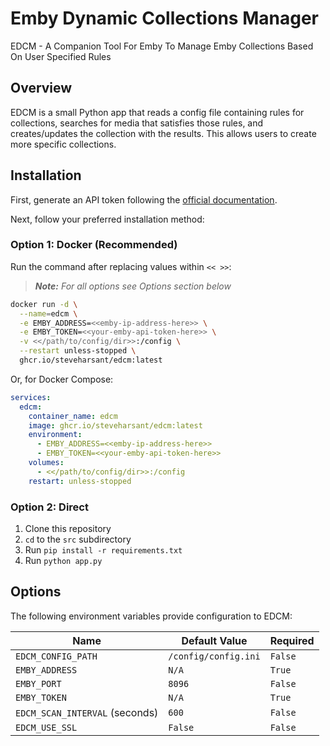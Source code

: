 # Emby Dynamic Collections Manager

EDCM - A Companion Tool For Emby To Manage Emby Collections Based On User Specified Rules

## Overview

EDCM is a small Python app that reads a config file containing rules for collections, searches for media that satisfies those rules, and creates/updates the collection with the results. This allows users to create more specific collections.

## Installation

First, generate an API token following the [official documentation](https://dev.emby.media/doc/restapi/API-Key-Authentication.html).

Next, follow your preferred installation method:

### Option 1: Docker (Recommended)

Run the command after replacing values within `<< >>`:

> ***Note:** For all options see Options section below*

```bash
docker run -d \
  --name=edcm \
  -e EMBY_ADDRESS=<<emby-ip-address-here>> \
  -e EMBY_TOKEN=<<your-emby-api-token-here>> \
  -v <</path/to/config/dir>>:/config \
  --restart unless-stopped \
  ghcr.io/steveharsant/edcm:latest
```

Or, for Docker Compose:

```yaml
services:
  edcm:
    container_name: edcm
    image: ghcr.io/steveharsant/edcm:latest
    environment:
      - EMBY_ADDRESS=<<emby-ip-address-here>>
      - EMBY_TOKEN=<<your-emby-api-token-here>>
    volumes:
      - <</path/to/config/dir>>:/config
    restart: unless-stopped
```

### Option 2: Direct

1. Clone this repository
2. `cd` to the `src` subdirectory
3. Run `pip install -r requirements.txt`
4. Run `python app.py`

## Options

The following environment variables provide configuration to EDCM:

| Name                           | Default Value        | Required |
|--------------------------------|----------------------|----------|
| `EDCM_CONFIG_PATH`             | `/config/config.ini` | `False`  |
| `EMBY_ADDRESS`                 | `N/A`                | `True`   |
| `EMBY_PORT`                    | `8096`               | `False`  |
| `EMBY_TOKEN`                   | `N/A`                | `True`   |
| `EDCM_SCAN_INTERVAL` (seconds) | `600`                | `False`  |
| `EDCM_USE_SSL`                 | `False`              | `False`  |
